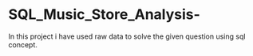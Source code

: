 # SQL_Music_Store_Analysis-
In this project i have used raw data to solve the given question using sql concept.
